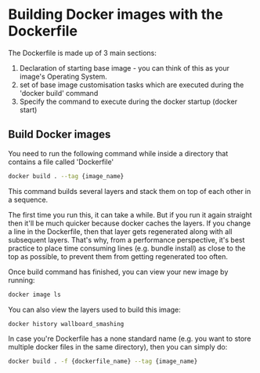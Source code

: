 # Building Docker images with the Dockerfile

The Dockerfile is made up of 3 main sections:

1. Declaration of starting base image - you can think of this as your image's Operating System. 
2. set of base image customisation tasks which are executed during the 'docker build' command
3. Specify the command to execute during the docker startup (docker start)


## Build Docker images

You need to run the following command while inside a directory that contains a file called 'Dockerfile'

```bash
docker build . --tag {image_name}
```

This command builds several layers and stack them on top of each other in a sequence. 

The first time you run this, it can take a while. But if you run it again straight then it'll be much quicker because docker caches the layers. If you change a line in the Dockerfile, then that layer gets regenerated along with all subsequent layers. That's why, from a performance perspective, it's best practice to place time consuming lines (e.g. bundle install) as close to the top as possible, to prevent them from getting regenerated too often.

Once build command has finished, you can view your new image by running:

```bash
docker image ls
```

You can also view the layers used to build this image:

```bash
docker history wallboard_smashing
```

In case you're Dockerfile has a none standard name (e.g. you want to store multiple docker files in the same directory), then you can simply do:

```bash
docker build . -f {dockerfile_name} --tag {image_name}
```